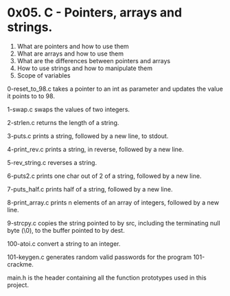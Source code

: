 # 0x05. C - Pointers, arrays and strings.


1. What are pointers and how to use them
2. What are arrays and how to use them
3. What are the differences between pointers and arrays
4. How to use strings and how to manipulate them
5. Scope of variables

0-reset_to_98.c takes a pointer to an int as parameter and updates the value it points to to 98.

1-swap.c swaps the values of two integers.

2-strlen.c returns the length of a string.

3-puts.c prints a string, followed by a new line, to stdout.

4-print_rev.c prints a string, in reverse, followed by a new line.

5-rev_string.c reverses a string.

6-puts2.c prints one char out of 2 of a string, followed by a new line.

7-puts_half.c prints half of a string, followed by a new line.

8-print_array.c prints n elements of an array of integers, followed by a new line.

9-strcpy.c copies the string pointed to by src, including the terminating null byte (\0), to the buffer pointed to by dest.

100-atoi.c convert a string to an integer.

101-keygen.c generates random valid passwords for the program 101-crackme.

main.h is the header containing all the function prototypes used in this project.
